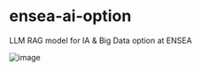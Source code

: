 # ensea-ai-option
LLM RAG model for IA &amp; Big Data option at ENSEA

![image](https://static.wikia.nocookie.net/silly-cat/images/c/c3/Chipi_Chipi_Chapa_Chapa_Cat.png/revision/latest?cb=20231228121420)
